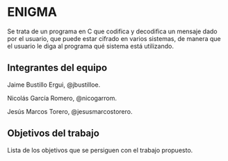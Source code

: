 # ENIGMA

Se trata de un programa en C que codifica y decodifica un mensaje dado por el usuario, que puede estar cifrado en varios sistemas, de manera que el usuario le diga al programa qué sistema está utilizando.

## Integrantes del equipo

Jaime Bustillo Ergui, @jbustilloe.

Nicolás García Romero, @nicogarrom.

Jesús Marcos Torero, @jesusmarcostorero.

## Objetivos del trabajo

Lista de los objetivos que se persiguen con el trabajo propuesto.
